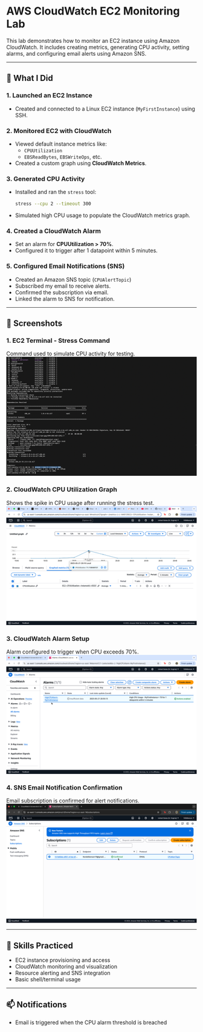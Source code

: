 # AWS CloudWatch EC2 Monitoring Lab

This lab demonstrates how to monitor an EC2 instance using Amazon CloudWatch. It includes creating metrics, generating CPU activity, setting alarms, and configuring email alerts using Amazon SNS.

---

## 🚀 What I Did

### 1. Launched an EC2 Instance
- Created and connected to a Linux EC2 instance (`MyFirstInstance`) using SSH.

### 2. Monitored EC2 with CloudWatch
- Viewed default instance metrics like:
  - `CPUUtilization`
  - `EBSReadBytes`, `EBSWriteOps`, etc.
- Created a custom graph using **CloudWatch Metrics**.

### 3. Generated CPU Activity
- Installed and ran the `stress` tool:
  ```bash
  stress --cpu 2 --timeout 300
  ```
- Simulated high CPU usage to populate the CloudWatch metrics graph.

### 4. Created a CloudWatch Alarm
- Set an alarm for **CPUUtilization > 70%**.
- Configured it to trigger after 1 datapoint within 5 minutes.

### 5. Configured Email Notifications (SNS)
- Created an Amazon SNS topic (`CPUAlertTopic`)
- Subscribed my email to receive alerts.
- Confirmed the subscription via email.
- Linked the alarm to SNS for notification.

---

## 📸 Screenshots

### 1. EC2 Terminal - Stress Command
Command used to simulate CPU activity for testing.
![EC2 Stress Command](ec2-stress-command.png)

### 2. CloudWatch CPU Utilization Graph
Shows the spike in CPU usage after running the stress test.
![CloudWatch CPU Graph](cpu-usage-graph.png)

### 3. CloudWatch Alarm Setup
Alarm configured to trigger when CPU exceeds 70%.
![CloudWatch Alarm](cloudwatch-alarm.png)

### 4. SNS Email Notification Confirmation
Email subscription is confirmed for alert notifications.
![SNS Email Confirmation](sns-confirmation-email.png)


---

## 🧠 Skills Practiced
- EC2 instance provisioning and access
- CloudWatch monitoring and visualization
- Resource alerting and SNS integration
- Basic shell/terminal usage

---

## 📫 Notifications
- Email is triggered when the CPU alarm threshold is breached
